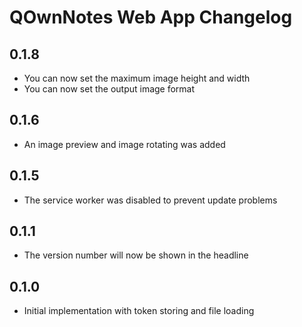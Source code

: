 # QOwnNotes Web App Changelog

## 0.1.8

- You can now set the maximum image height and width
- You can now set the output image format

## 0.1.6

- An image preview and image rotating was added

## 0.1.5

- The service worker was disabled to prevent update problems

## 0.1.1

- The version number will now be shown in the headline

## 0.1.0

- Initial implementation with token storing and file loading